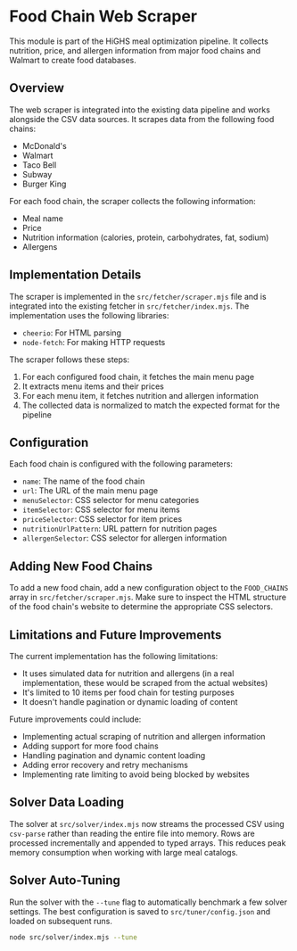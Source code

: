 # Food Chain Web Scraper

This module is part of the HiGHS meal optimization pipeline. It collects nutrition, price, and allergen information from major food chains and Walmart to create food databases.

## Overview

The web scraper is integrated into the existing data pipeline and works alongside the CSV data sources. It scrapes data from the following food chains:

- McDonald's
- Walmart
- Taco Bell
- Subway
- Burger King

For each food chain, the scraper collects the following information:
- Meal name
- Price
- Nutrition information (calories, protein, carbohydrates, fat, sodium)
- Allergens

## Implementation Details

The scraper is implemented in the `src/fetcher/scraper.mjs` file and is integrated into the existing fetcher in `src/fetcher/index.mjs`. The implementation uses the following libraries:

- `cheerio`: For HTML parsing
- `node-fetch`: For making HTTP requests

The scraper follows these steps:
1. For each configured food chain, it fetches the main menu page
2. It extracts menu items and their prices
3. For each menu item, it fetches nutrition and allergen information
4. The collected data is normalized to match the expected format for the pipeline

## Configuration

Each food chain is configured with the following parameters:
- `name`: The name of the food chain
- `url`: The URL of the main menu page
- `menuSelector`: CSS selector for menu categories
- `itemSelector`: CSS selector for menu items
- `priceSelector`: CSS selector for item prices
- `nutritionUrlPattern`: URL pattern for nutrition pages
- `allergenSelector`: CSS selector for allergen information

## Adding New Food Chains

To add a new food chain, add a new configuration object to the `FOOD_CHAINS` array in `src/fetcher/scraper.mjs`. Make sure to inspect the HTML structure of the food chain's website to determine the appropriate CSS selectors.

## Limitations and Future Improvements

The current implementation has the following limitations:
- It uses simulated data for nutrition and allergens (in a real implementation, these would be scraped from the actual websites)
- It's limited to 10 items per food chain for testing purposes
- It doesn't handle pagination or dynamic loading of content

Future improvements could include:
- Implementing actual scraping of nutrition and allergen information
- Adding support for more food chains
- Handling pagination and dynamic content loading
- Adding error recovery and retry mechanisms
- Implementing rate limiting to avoid being blocked by websites

## Solver Data Loading

The solver at `src/solver/index.mjs` now streams the processed CSV using
`csv-parse` rather than reading the entire file into memory. Rows are processed
incrementally and appended to typed arrays. This reduces peak memory
consumption when working with large meal catalogs.

## Solver Auto-Tuning

Run the solver with the `--tune` flag to automatically benchmark a few solver
settings. The best configuration is saved to `src/tuner/config.json` and loaded
on subsequent runs.

```bash
node src/solver/index.mjs --tune
```

